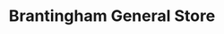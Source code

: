 ---
title: "Brantingham General Store"
url: /brantingham/brantingham-general-store/
shop: general
---